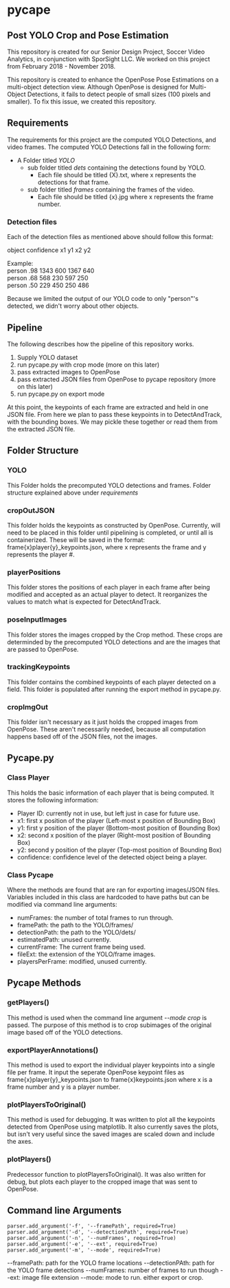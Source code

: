 # pycape
## Post YOLO Crop and Pose Estimation

This repository is created for our Senior Design Project, Soccer Video Analytics, in conjunction with SporSight LLC.
We worked on this project from February 2018 - November 2018.

This repository is created to enhance the OpenPose Pose Estimations on a multi-object detection view.
Although OpenPose is designed for Multi-Object Detections, it fails to detect people of small sizes (100 pixels and smaller).
To fix this issue, we created this repository.

## Requirements
The requirements for this project are the computed YOLO Detections, and video frames.
The computed YOLO Detections fall in the following form:

- A Folder titled *YOLO*
  - sub folder titled *dets* containing the detections found by YOLO.
    - Each file should be titled {X}.txt, where x represents the detections for that frame.
  - sub folder titled *frames* containing the frames of the video.
    - Each file should be titled {x}.jpg where x represents the frame number.
   
### Detection files
Each of the detection files as mentioned above should follow this format:

  object confidence x1 y1 x2 y2

Example:  
person .98 1343 600 1367 640  
person .68 568 230 597 250  
person .50 229 450 250 486  

Because we limited the output of our YOLO code to only "person"'s detected, we didn't worry about other objects.

## Pipeline
The following describes how the pipeline of this repository works.
1. Supply YOLO dataset
2. run pycape.py with crop mode (more on this later)
3. pass extracted images to OpenPose
4. pass extracted JSON files from OpenPose to pycape repository (more on this later)
5. run pycape.py on export mode

At this point, the keypoints of each frame are extracted and held in one JSON file.
From here we plan to pass these keypoints in to DetectAndTrack, with the bounding boxes. We may pickle these together or read them from the extracted JSON file.

## Folder Structure

### YOLO
This Folder holds the precomputed YOLO detections and frames. 
Folder structure explained above under *requirements*

### cropOutJSON
This folder holds the keypoints as constructed by OpenPose. Currently, will need to be placed in this folder until pipelining is completed, or until all is containerized.
These will be saved in the format: frame{x}player{y}_keypoints.json, where x represents the frame and y represents the player #.

### playerPositions
This folder stores the positions of each player in each frame after being modified and accepted as an actual player to detect.
It reorganizes the values to match what is expected for DetectAndTrack.

### poseInputImages
This folder stores the images cropped by the Crop method. These crops are determinded by the precomputed YOLO detections and are the images that are passed to OpenPose.

### trackingKeypoints
This folder contains the combined keypoints of each player detected on a field. This folder is populated after running the export method in pycape.py. 

### cropImgOut
This folder isn't necessary as it just holds the cropped images from OpenPose. These aren't necessarily needed, because all computation happens based off of the JSON files, not the images.

## Pycape.py

### Class Player

This holds the basic information of each player that is being computed. It stores the following information:

- Player ID: currently not in use, but left just in case for future use.
- x1: first x position of the player (Left-most x position of Bounding Box)
- y1: first y position of the player (Bottom-most position of Bounding Box)
- x2: second x position of the player (Right-most position of Bounding Box)
- y2: second y position of the player (Top-most position of Bounding Box)
- confidence: confidence level of the detected object being a player.

### Class Pycape
Where the methods are found that are ran for exporting images/JSON files.
Variables included in this class are hardcoded to have paths but can be modified via command line arguments:
- numFrames: the number of total frames to run through.
- framePath: the path to the YOLO/frames/
- detectionPath: the path to the YOLO/dets/
- estimatedPath: unused currently.
- currentFrame: The current frame being used.
- fileExt: the extension of the YOLO/frame images.
- playersPerFrame: modified, unused currently.

## Pycape Methods

### getPlayers()
This method is used when the command line argument *--mode crop* is passed.
The purpose of this method is to crop subimages of the original image based off of the YOLO detections.

### exportPlayerAnnotations()
This method is used to export the individual player keypoints into a single file per frame.
It input the seperate OpenPose keypoint files as frame{x}player{y}_keypoints.json to frame{x}keypoints.json
where x is a frame number and y is a player number.

### plotPlayersToOriginal()
This method is used for debugging. It was written to plot all the keypoints detected from OpenPose using matplotlib.
It also currently saves the plots, but isn't very useful since the saved images are scaled down and include the axes.

### plotPlayers()
Predecessor function to plotPlayersToOriginal(). It was also written for debug, but plots each player to the cropped image that was sent to OpenPose.

## Command line Arguments
    parser.add_argument('-f', '--framePath', required=True)
    parser.add_argument('-d', '--detectionPath', required=True)
    parser.add_argument('-n', '--numFrames', required=True)
    parser.add_argument('-e', '--ext', required=True)
    parser.add_argument('-m', '--mode', required=True)
    
--framePath: path for the YOLO frame locations
--detectionPAth: path for the YOLO frame detections
--numFrames: number of frames to run though
--ext: image file extension
--mode: mode to run. either export or crop.
